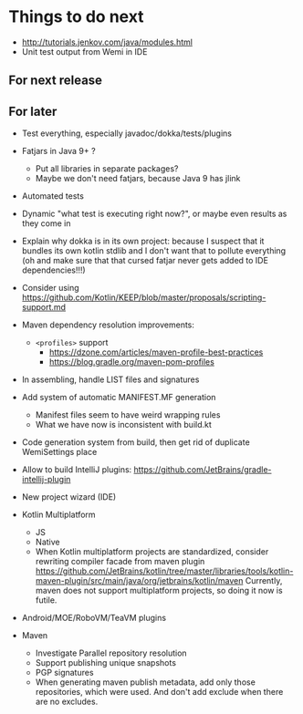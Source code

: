# Things to do next

- http://tutorials.jenkov.com/java/modules.html
- Unit test output from Wemi in IDE

## For next release

## For later
- Test everything, especially javadoc/dokka/tests/plugins

- Fatjars in Java 9+ ?
	- Put all libraries in separate packages?
	- Maybe we don't need fatjars, because Java 9 has jlink

- Automated tests

- Dynamic "what test is executing right now?", or maybe even results as they come in

- Explain why dokka is in its own project: because I suspect that it bundles its own kotlin stdlib and I don't want that to pollute everything (oh and make sure that that cursed fatjar never gets added to IDE dependencies!!!)

- Consider using https://github.com/Kotlin/KEEP/blob/master/proposals/scripting-support.md

- Maven dependency resolution improvements:
	- `<profiles>` support
		- https://dzone.com/articles/maven-profile-best-practices
		- https://blog.gradle.org/maven-pom-profiles
	

- In assembling, handle LIST files and signatures

- Add system of automatic MANIFEST.MF generation
	- Manifest files seem to have weird wrapping rules
	- What we have now is inconsistent with build.kt

- Code generation system from build, then get rid of duplicate WemiSettings place

- Allow to build IntelliJ plugins: https://github.com/JetBrains/gradle-intellij-plugin

- New project wizard (IDE)

- Kotlin Multiplatform
	- JS
	- Native
	- When Kotlin multiplatform projects are standardized, consider rewriting compiler facade from maven plugin
    https://github.com/JetBrains/kotlin/tree/master/libraries/tools/kotlin-maven-plugin/src/main/java/org/jetbrains/kotlin/maven
    Currently, maven does not support multiplatform projects, so doing it now is futile.

- Android/MOE/RoboVM/TeaVM plugins

- Maven
	- Investigate Parallel repository resolution
	- Support publishing unique snapshots
	- PGP signatures
	- When generating maven publish metadata, add only those repositories, which were used. And don't add exclude when there are no excludes.